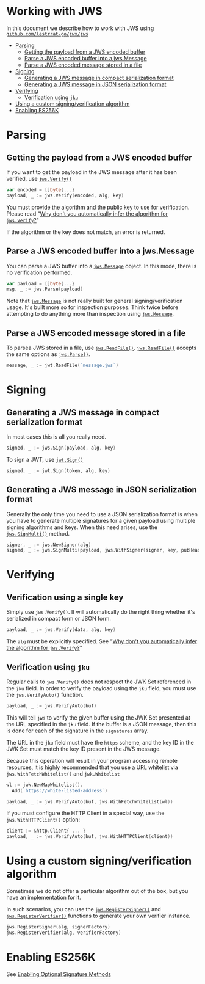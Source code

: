 # Working with JWS

In this document we describe how to work with JWS using [`github.com/lestrrat-go/jwx/jws`](https://pkg.go.dev/github.com/lestrrat-go/jwx/jws)

* [Parsing](#parsing)
  * [Getting the payload from a JWS encoded buffer](#getting-the-payload-from-a-jws-encoded-buffer)
  * [Parse a JWS encoded buffer into a jws.Message](#parse-a-jws-encoded-buffer-into-a-jwsmessage)
  * [Parse a JWS encoded message stored in a file](#parse-a-jws-encoded-message-stored-in-a-file)
* [Signing](#signing)
  * [Generating a JWS message in compact serialization format](#generating-a-jws-message-in-compact-serialization-format)
  * [Generating a JWS message in JSON serialization format](#generating-a-jws-message-in-json-serialization-format)
* [Verifying](#verifying)
  * [Verification using `jku`](#verification-using-jku)
* [Using a custom signing/verification algorithm](#using-a-customg-signingverification-algorithm)
* [Enabling ES256K](#enabling-es256k)
# Parsing

## Getting the payload from a JWS encoded buffer

If you want to get the payload in the JWS message after it has been verified, use [`jws.Verify()`](https://pkg.go.dev/github.com/lestrrat-go/jwx/jws#Verify)

```go
var encoded = []byte{...}
payload, _ := jws.Verify(encoded, alg, key)
```

You must provide the algorithm and the public key to use for verification.
Please read "[Why don't you automatically infer the algorithm for `jws.Verify`?](99-faq.md#why-dont-you-automatically-infer-the-algorithm-for-jwsverify-)"

If the algorithm or the key does not match, an error is returned.

## Parse a JWS encoded buffer into a jws.Message

You can parse a JWS buffer into a [`jws.Message`](https://pkg.go.dev/github.com/lestrrat-go/jwx/jws#Message) object. In this mode, there is no verification performed.

```go
var payload = []byte{...}
msg, _ := jws.Parse(payload)
```

Note that [`jws.Message`](https://pkg.go.dev/github.com/lestrrat-go/jwx/jws#Message) is not really built for general signing/verification usage.
It's built more so for inspection purposes.
Think twice before attempting to do anything more than inspection using [`jws.Message`](https://pkg.go.dev/github.com/lestrrat-go/jwx/jws#Message).

## Parse a JWS encoded message stored in a file

To parsea JWS stored in a file, use [`jws.ReadFile()`](https://pkg.go.dev/github.com/lestrrat-go/jwx/jws#ReadFile). [`jws.ReadFile()`](https://pkg.go.dev/github.com/lestrrat-go/jwx/jws#ReadFile) accepts the same options as [`jws.Parse()`](https://pkg.go.dev/github.com/lestrrat-go/jwx/jws#Parse).

```go
message, _ := jwt.ReadFile(`message.jws`)
```

# Signing

## Generating a JWS message in compact serialization format

In most cases this is all you really need.

```go
signed, _ := jws.Sign(payload, alg, key)
```

To sign a JWT, use [`jwt.Sign()`](https://pkg.go.dev/github.com/lestrrat-go/jwx/jwt#Sign)

```go
signed, _ := jwt.Sign(token, alg, key)
```

## Generating a JWS message in JSON serialization format

Generally the only time you need to use a JSON serialization format is when you have to generate multiple signatures for a given payload using multiple signing algorithms and keys.
When this need arises, use the [`jws.SignMulti()`](https://pkg.go.dev/github.com/lestrrat-go/jwx/jws#SignMulti) method.

```go
signer, _ := jws.NewSigner(alg)
signed, _ := jws.SignMulti(payload, jws.WithSigner(signer, key, pubHeaders, protHeaders)
```

# Verifying

## Verification using a single key

Simply use `jws.Verify()`. It will automatically do the right thing whether it's serialized in compact
form or JSON form.

```go
payload, _ := jws.Verify(data, alg, key)
```

The `alg` must be explicitly specified. See "[Why don't you automatically infer the algorithm for `jws.Verify`?](99-faq.md#why-dont-you-automatically-infer-the-algorithm-for-jwsverify-)"

## Verification using `jku`

Regular calls to `jws.Verify()` does not respect the JWK Set referenced in the `jku` field. In order to
verify the payload using the `jku` field, you must use the `jws.VerifyAuto()` function.

```go
payload, _ := jws.VerifyAuto(buf)
```

This will tell `jws` to verify the given buffer using the JWK Set presented at the URL specified in
the `jku` field. If the buffer is a JSON message, then this is done for each of the signature in
the `signatures` array.

The URL in the `jku` field must have the `https` scheme, and the key ID in the JWK Set must
match the key ID present in the JWS message.

Because this operation will result in your program accessing remote resources, it is highly
recommended that you use a URL whitelist via `jws.WithFetchWhitelist()` and `jwk.Whitelist`

```go
wl := jwk.NewMapWhitelist().
  Add(`https://white-listed-address`)

payload, _ := jws.VerifyAuto(buf, jws.WithFetchWhitelist(wl))
```

If you must configure the HTTP Client in a special way, use the `jws.WithHTTPClient()` option:

```go
client := &http.Client{ ... }
payload, _ := jws.VerifyAuto(buf, jws.WithHTTPClient(client))
```

# Using a custom signing/verification algorithm

Sometimes we do not offer a particular algorithm out of the box, but you have an implementation for it.

In such scenarios, you can use the [`jws.RegisterSigner()`](https://pkg.go.dev/github.com/lestrrat-go/jwx/jws#RegisterSigner) and [`jws.RegisterVerifier()`](https://pkg.go.dev/github.com/lestrrat-go/jwx/jws#RegisterVerifier) functions to
generate your own verifier instance. 

```go
jws.RegisterSigner(alg, signerFactory)
jws.RegisterVerifier(alg, verifierFactory)
```

# Enabling ES256K

See [Enabling Optional Signature Methods](./20-global-settings.md#enabling-optional-signature-methods)
